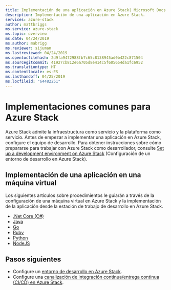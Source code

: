 ```yaml
---
title: Implementación de una aplicación en Azure Stack| Microsoft Docs
description: Implementación de una aplicación en Azure Stack.
services: azure-stack
author: mattbriggs
ms.service: azure-stack
ms.topic: overview
ms.date: 04/24/2019
ms.author: mabrigg
ms.reviewer: sijuman
ms.lastreviewed: 04/24/2019
ms.openlocfilehash: 2d9fa9472988fb7c65c8138945ad0b422c871504
ms.sourcegitcommit: 41927cb812e6a705d8e414c5f605654da1fc6952
ms.translationtype: HT
ms.contentlocale: es-ES
ms.lasthandoff: 04/25/2019
ms.locfileid: "64482251"
---
```

# <a name="common-deployments-for-azure-stack"></a>Implementaciones comunes para Azure Stack

Azure Stack admite la infraestructura como servicio y la plataforma como servicio. Antes de empezar a implementar una aplicación en Azure Stack, configure el equipo de desarrollo. Para obtener instrucciones sobre cómo prepararse para trabajar con Azure Stack como desarrollador, consulte [Set up a development environment on Azure Stack](azure-stack-dev-start.md) (Configuración de un entorno de desarrollo en Azure Stack).

## <a name="deploy-an-app-to-a-vm"></a>Implementación de una aplicación en una máquina virtual

Los siguientes artículos sobre procedimientos le guiarán a través de la configuración de una máquina virtual en Azure Stack y la implementación de la aplicación desde la estación de trabajo de desarrollo en Azure Stack.

- [.Net Core (C#)](azure-stack-dev-start-howto-vm-dotnet.md)
- [Java](azure-stack-dev-start-howto-vm-java.md)
- [Go](azure-stack-dev-start-howto-vm-go.md)
- [Ruby](azure-stack-dev-start-howto-vm-ruby.md)
- [Python](azure-stack-dev-start-howto-vm-python.md)
- [NodeJS](azure-stack-dev-start-howto-vm-nodejs.md)

<!-- 
## Deploy an app using Azure Stack Resource Manager

The following how to article will walk you through using the Azure Stack SDK for your language to create an Azure Stack Resource Manager template to create your resources, and then deploy to those resources in Azure Stack.

- .Net Core (C#)
- Java
- Go
- Ruby
- Python

## Deploy an app to Azure Stack App service

The following how to articles will walk you deploying your app to the Azure Stack app service.

- .Net Core (C#)
- Java
- Go
- Ruby
- Python

## Deploy an app with Docker to Kubernetes

The following how to articles will walk you through deploying your Docker container to Kubernetes hosted by Azure Stack.

- .Net Core (C#)
- Java
- Go
- Ruby
- Python

-->

## <a name="next-steps"></a>Pasos siguientes

- Configure un [entorno de desarrollo en Azure Stack](azure-stack-dev-start.md).
- Configure una [canalización de integración continua/entrega continua (CI/CD) en Azure Stack](azure-stack-solution-pipeline.md).
